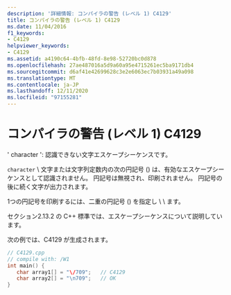 ```yaml
---
description: '詳細情報: コンパイラの警告 (レベル 1) C4129'
title: コンパイラの警告 (レベル 1) C4129
ms.date: 11/04/2016
f1_keywords:
- C4129
helpviewer_keywords:
- C4129
ms.assetid: a4190c64-4bfb-48fd-8e98-52720bc0d878
ms.openlocfilehash: 27ae487016a5d9a60a95e4715261ec5ba9171db4
ms.sourcegitcommit: d6af41e42699628c3e2e6063ec7b03931a49a098
ms.translationtype: MT
ms.contentlocale: ja-JP
ms.lasthandoff: 12/11/2020
ms.locfileid: "97155281"
---
```

# <a name="compiler-warning-level-1-c4129"></a>コンパイラの警告 (レベル 1) C4129

' character ': 認識できない文字エスケープシーケンスです。

`character` \\ 文字または文字列定数内の次の円記号 () は、有効なエスケープシーケンスとして認識されません。 円記号は無視され、印刷されません。 円記号の後に続く文字が出力されます。

1つの円記号を印刷するには、二重の円記号 () を指定し \\ \\ ます。

セクション2.13.2 の C++ 標準では、エスケープシーケンスについて説明しています。

次の例では、C4129 が生成されます。

```cpp
// C4129.cpp
// compile with: /W1
int main() {
   char array1[] = "\/709";   // C4129
   char array2[] = "\n709";   // OK
}
```
